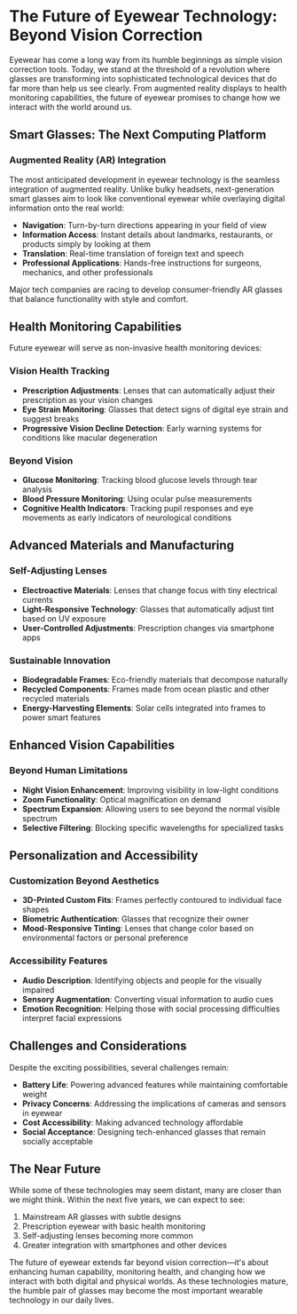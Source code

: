 # The Future of Eyewear Technology: Beyond Vision Correction

Eyewear has come a long way from its humble beginnings as simple vision correction tools. Today, we stand at the threshold of a revolution where glasses are transforming into sophisticated technological devices that do far more than help us see clearly. From augmented reality displays to health monitoring capabilities, the future of eyewear promises to change how we interact with the world around us.

## Smart Glasses: The Next Computing Platform

### Augmented Reality (AR) Integration
The most anticipated development in eyewear technology is the seamless integration of augmented reality. Unlike bulky headsets, next-generation smart glasses aim to look like conventional eyewear while overlaying digital information onto the real world:

- **Navigation**: Turn-by-turn directions appearing in your field of view
- **Information Access**: Instant details about landmarks, restaurants, or products simply by looking at them
- **Translation**: Real-time translation of foreign text and speech
- **Professional Applications**: Hands-free instructions for surgeons, mechanics, and other professionals

Major tech companies are racing to develop consumer-friendly AR glasses that balance functionality with style and comfort.

## Health Monitoring Capabilities

Future eyewear will serve as non-invasive health monitoring devices:

### Vision Health Tracking
- **Prescription Adjustments**: Lenses that can automatically adjust their prescription as your vision changes
- **Eye Strain Monitoring**: Glasses that detect signs of digital eye strain and suggest breaks
- **Progressive Vision Decline Detection**: Early warning systems for conditions like macular degeneration

### Beyond Vision
- **Glucose Monitoring**: Tracking blood glucose levels through tear analysis
- **Blood Pressure Monitoring**: Using ocular pulse measurements
- **Cognitive Health Indicators**: Tracking pupil responses and eye movements as early indicators of neurological conditions

## Advanced Materials and Manufacturing

### Self-Adjusting Lenses
- **Electroactive Materials**: Lenses that change focus with tiny electrical currents
- **Light-Responsive Technology**: Glasses that automatically adjust tint based on UV exposure
- **User-Controlled Adjustments**: Prescription changes via smartphone apps

### Sustainable Innovation
- **Biodegradable Frames**: Eco-friendly materials that decompose naturally
- **Recycled Components**: Frames made from ocean plastic and other recycled materials
- **Energy-Harvesting Elements**: Solar cells integrated into frames to power smart features

## Enhanced Vision Capabilities

### Beyond Human Limitations
- **Night Vision Enhancement**: Improving visibility in low-light conditions
- **Zoom Functionality**: Optical magnification on demand
- **Spectrum Expansion**: Allowing users to see beyond the normal visible spectrum
- **Selective Filtering**: Blocking specific wavelengths for specialized tasks

## Personalization and Accessibility

### Customization Beyond Aesthetics
- **3D-Printed Custom Fits**: Frames perfectly contoured to individual face shapes
- **Biometric Authentication**: Glasses that recognize their owner
- **Mood-Responsive Tinting**: Lenses that change color based on environmental factors or personal preference

### Accessibility Features
- **Audio Description**: Identifying objects and people for the visually impaired
- **Sensory Augmentation**: Converting visual information to audio cues
- **Emotion Recognition**: Helping those with social processing difficulties interpret facial expressions

## Challenges and Considerations

Despite the exciting possibilities, several challenges remain:

- **Battery Life**: Powering advanced features while maintaining comfortable weight
- **Privacy Concerns**: Addressing the implications of cameras and sensors in eyewear
- **Cost Accessibility**: Making advanced technology affordable
- **Social Acceptance**: Designing tech-enhanced glasses that remain socially acceptable

## The Near Future

While some of these technologies may seem distant, many are closer than we might think. Within the next five years, we can expect to see:

1. Mainstream AR glasses with subtle designs
2. Prescription eyewear with basic health monitoring
3. Self-adjusting lenses becoming more common
4. Greater integration with smartphones and other devices

The future of eyewear extends far beyond vision correction—it's about enhancing human capability, monitoring health, and changing how we interact with both digital and physical worlds. As these technologies mature, the humble pair of glasses may become the most important wearable technology in our daily lives.
